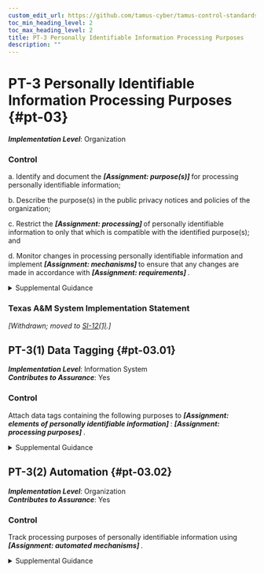 ```yaml
---
custom_edit_url: https://github.com/tamus-cyber/tamus-control-standards/tree/main/content/tamus.edu/TAMUS_profile.yaml
toc_min_heading_level: 2
toc_max_heading_level: 2
title: PT-3 Personally Identifiable Information Processing Purposes
description: ""
---
```


# PT-3 Personally Identifiable Information Processing Purposes {#pt-03}

_**Implementation Level**_: Organization

### Control



a. Identify and document the <strong title="pt-03_odp.01"> <em>[Assignment: purpose(s)]</em> </strong> for processing personally identifiable information;

b. Describe the purpose(s) in the public privacy notices and policies of the organization;

c. Restrict the <strong title="pt-03_odp.02"> <em>[Assignment: processing]</em> </strong> of personally identifiable information to only that which is compatible with the identified purpose(s); and

d. Monitor changes in processing personally identifiable information and implement <strong title="pt-03_odp.03"> <em>[Assignment: mechanisms]</em> </strong> to ensure that any changes are made in accordance with <strong title="pt-03_odp.04"> <em>[Assignment: requirements]</em> </strong>.


<details><summary>Supplemental Guidance</summary>Identifying and documenting the purpose for processing provides organizations with a basis for understanding why personally identifiable information may be processed. The term "process" includes every step of the information life cycle, including creation, collection, use, processing, storage, maintenance, dissemination, disclosure, and disposal. Identifying and documenting the purpose of processing is a prerequisite to enabling owners and operators of the system and individuals whose information is processed by the system to understand how the information will be processed. This enables individuals to make informed decisions about their engagement with information systems and organizations and to manage their privacy interests. Once the specific processing purpose has been identified, the purpose is described in the organization’s privacy notices, policies, and any related privacy compliance documentation, including privacy impact assessments, system of records notices, [PRIVACT](#18e71fec-c6fd-475a-925a-5d8495cf8455) statements, computer matching notices, and other applicable Federal Register notices.<br/><br/>Organizations take steps to help ensure that personally identifiable information is processed only for identified purposes, including training organizational personnel and monitoring and auditing organizational processing of personally identifiable information.<br/><br/>Organizations monitor for changes in personally identifiable information processing. Organizational personnel consult with the senior agency official for privacy and legal counsel to ensure that any new purposes that arise from changes in processing are compatible with the purpose for which the information was collected, or if the new purpose is not compatible, implement mechanisms in accordance with defined requirements to allow for the new processing, if appropriate. Mechanisms may include obtaining consent from individuals, revising privacy policies, or other measures to manage privacy risks that arise from changes in personally identifiable information processing purposes.</details>

### Texas A&M System Implementation Statement

<em>[Withdrawn; moved to [SI-12(1)](/catalog/si/si-12#si-12.01).]</em>





## PT-3(1) Data Tagging {#pt-03.01}

_**Implementation Level**_: Information System\
_**Contributes to Assurance**_: Yes

### Control

Attach data tags containing the following purposes to <strong title="pt-03.01_odp.02"> <em>[Assignment: elements of personally identifiable information]</em> </strong>: <strong title="pt-03.01_odp.01"> <em>[Assignment: processing purposes]</em> </strong>.


<details><summary>Supplemental Guidance</summary>Data tags support the tracking of processing purposes by conveying the purposes along with the relevant elements of personally identifiable information throughout the system. By conveying the processing purposes in a data tag along with the personally identifiable information as the information transits a system, a system owner or operator can identify whether a change in processing would be compatible with the identified and documented purposes. Data tags may also support the use of automated tools.</details>


## PT-3(2) Automation {#pt-03.02}

_**Implementation Level**_: Organization\
_**Contributes to Assurance**_: Yes

### Control

Track processing purposes of personally identifiable information using <strong title="pt-03.02_odp"> <em>[Assignment: automated mechanisms]</em> </strong>.


<details><summary>Supplemental Guidance</summary>Automated mechanisms augment tracking of the processing purposes.</details>
